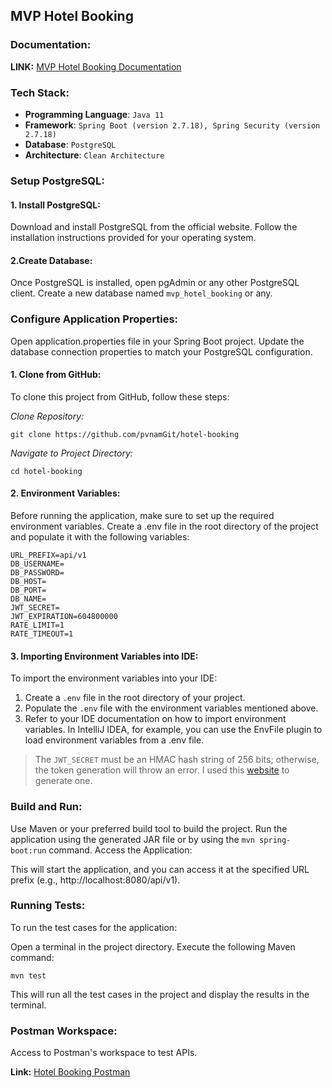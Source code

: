 ## MVP Hotel Booking
### Documentation:
**LINK:** [MVP Hotel Booking Documentation](https://nampv.notion.site/HRS-Group-MVP-Hotel-Booking-Nam-Phan-1fdc947369994cf0bd7d485fe78ee7da?pvs=4)
### Tech Stack:
- **Programming Language**: `Java 11`
- **Framework**: `Spring Boot (version 2.7.18), Spring Security (version 2.7.18)`
- **Database**: `PostgreSQL`
- **Architecture**: `Clean Architecture`

### Setup PostgreSQL:
#### 1. Install PostgreSQL:

Download and install PostgreSQL from the official website.
Follow the installation instructions provided for your operating system.
#### 2.Create Database:

Once PostgreSQL is installed, open pgAdmin or any other PostgreSQL client.
Create a new database named `mvp_hotel_booking` or any.
### Configure Application Properties:

Open application.properties file in your Spring Boot project.
Update the database connection properties to match your PostgreSQL configuration.
#### 1. Clone from GitHub:
To clone this project from GitHub, follow these steps:

_Clone Repository:_
```
git clone https://github.com/pvnamGit/hotel-booking
```
_Navigate to Project Directory:_
```
cd hotel-booking
```
#### 2. Environment Variables:
Before running the application, make sure to set up the required environment variables. Create a .env file in the root directory of the project and populate it with the following variables:
```
URL_PREFIX=api/v1
DB_USERNAME=
DB_PASSWORD=
DB_HOST=
DB_PORT=
DB_NAME=
JWT_SECRET=
JWT_EXPIRATION=604800000
RATE_LIMIT=1
RATE_TIMEOUT=1
```

#### 3. Importing Environment Variables into IDE:
To import the environment variables into your IDE:

1. Create a `.env` file in the root directory of your project.
2. Populate the `.env` file with the environment variables mentioned above.
3. Refer to your IDE documentation on how to import environment variables. In IntelliJ IDEA, for example, you can use the EnvFile plugin to load environment variables from a .env file.

> The `JWT_SECRET` must be an HMAC hash string of 256 bits; otherwise, the token generation will throw an error. I used this [website](https://www.devglan.com/online-tools/hmac-sha256-online?ref=blog.tericcabrel.com) to generate one.
### Build and Run:

Use Maven or your preferred build tool to build the project.
Run the application using the generated JAR file or by using the `mvn spring-boot:run` command.
Access the Application:

This will start the application, and you can access it at the specified URL prefix (e.g., http://localhost:8080/api/v1).

### Running Tests:
To run the test cases for the application:

Open a terminal in the project directory.
Execute the following Maven command:

```mvn test```

This will run all the test cases in the project and display the results in the terminal.

### Postman Workspace:
Access to Postman's workspace to test APIs.

**Link:** [Hotel Booking Postman](https://www.postman.com/satellite-astronomer-77407967/workspace/hotel-booking/request/34897345-9e4b5226-71e0-4339-bddf-60aa65fb127c)
